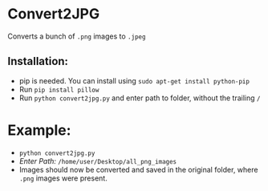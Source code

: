 # Convert2JPG


Converts a bunch of `.png` images to `.jpeg`
## Installation:
  - pip is needed. You can install using `sudo apt-get install python-pip`
  - Run `pip install pillow`
  - Run `python convert2jpg.py` and enter path to folder, without the trailing `/`
  

# Example:

  - `python convert2jpg.py` 
  - *Enter Path:* `/home/user/Desktop/all_png_images`
  - Images should now be converted and saved in the original folder, where `.png` images were present.
